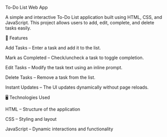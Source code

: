 To-Do List Web App

A simple and interactive To-Do List application built using HTML, CSS, and JavaScript. This project allows users to add, edit, complete, and delete tasks easily.

🚀 Features

Add Tasks – Enter a task and add it to the list.

Mark as Completed – Check/uncheck a task to toggle completion.

Edit Tasks – Modify the task text using an inline prompt.

Delete Tasks – Remove a task from the list.

Instant Updates – The UI updates dynamically without page reloads.


🖥️ Technologies Used

HTML – Structure of the application

CSS – Styling and layout

JavaScript – Dynamic interactions and functionality

